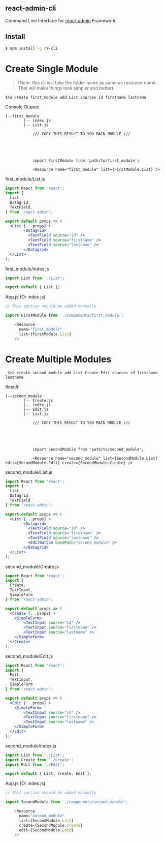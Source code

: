 ## react-admin-cli 

Command Line Interface for [react-admin](https://github.com/marmelab/react-admin/) Framework

## Install

```bash
$ npm install -g ra-cli
```

# Create Single Module
>(Note: this cli will take the folder name as same as resource name. That will make things look simpler and better)
```
$ra create first_module add List sources id firstname lastname
```

 Console Output:
```
|--first_module
        |-- index.js
        |-- List.js

            /// COPY THIS RESULT TO YOU MAIN MODULE ///





            import FirstModule from 'path/to/first_module';

            <Resource name="first_module" list={FirstModule.List} />
```

 first_module/List.js

```jsx
import React from 'react';
import {
  List,
  Datagrid,
  TextField,
} from 'react-admin';

export default props => (
  <List {...props} >
        <Datagrid>
          <TextField source="id" />
          <TextField source="firstname" />
          <TextField source="lastname" />
        </Datagrid>
  </List>
);
```
 first_module/index.js

```js
import List from './List';

export default { List };
```

 App.js (Or index.js)

```js
// This section should be added manually

import FirstModule from './components/first_module';

    <Resource
      name="first_module"
      list={FirstModule.List}
    />
```

# Create Multiple Modules

```
 $ra create second_module add List Create Edit sources id firstname lastname
```

 Result:
```
|--second_module
        |-- Create.js
        |-- index.js
        |-- Edit.js
        |-- List.js

            /// COPY THIS RESULT TO YOU MAIN MODULE ///





            import SecondModule from 'path/to/second_module';

            <Resource name="second_module" list={SecondModule.List} edit={SecondModule.Edit} create={SecondModule.Create} />
```

 second_module/List.js

```jsx
import React from 'react';
import {
  List,
  Datagrid,
  TextField
} from 'react-admin';

export default props => (
  <List {...props} >
        <Datagrid>
          <TextField source="id" />
          <TextField source="firstname" />
          <TextField source="lastname" />
          <EditButton basePath="second_module" />
        </Datagrid>
  </List>
);
```

second_module/Create.js

```jsx
import React from 'react';
import {
  Create,
  TextInput,
  SimpleForm
} from 'react-admin';

export default props => (
  <Create {...props} >
    <SimpleForm>
        <TextInput source="id" />
        <TextInput source="firstname" />
        <TextInput source="lastname" />
    </SimpleForm>
  </Create>
);
```

second_module/Edit.js

```jsx
import React from 'react';
import {
  Edit,
  TextInput,
  SimpleForm
} from 'react-admin';

export default props => (
  <Edit {...props} >
    <SimpleForm>
        <TextInput source="id" />
        <TextInput source="firstname" />
        <TextInput source="lastname" />
    </SimpleForm>
  </Edit>
);
```
 second_module/index.js

```js
import List from './List';
import Create from './Create';
import Edit from './Edit';

export default { List, Create, Edit };
```

 App.js (Or index.js)

```js
// This section should be added manually

import SecondModule from './components/second_module';

    <Resource
      name="second_module"
      list={SecondModule.List}
      create={SecondModule.Create}
      edit={SecondModule.Edit}
    />
```
